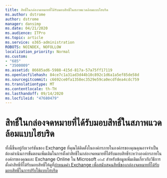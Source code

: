 ```yaml
---
title: สิทธิ์ในกล่องจดหมายที่ได้รับมอบสิทธิ์ในสภาพแวดล้อมแบบไฮบริด
ms.author: dstrome
author: dstrome
manager: dansimp
ms.date: 04/21/2020
ms.audience: ITPro
ms.topic: article
ms.service: o365-administration
ROBOTS: NOINDEX, NOFOLLOW
localization_priority: Normal
ms.custom:
- "685"
- "3500009"
ms.assetid: 86685ad6-5988-415d-817a-57a75ff17119
ms.openlocfilehash: 84ce7c1a31ad3d44b10c892c1d6a1a5ef85de58d
ms.sourcegitcommit: c6692ce0fa1358ec3529e59ca0ecdfdea4cdc759
ms.translationtype: MT
ms.contentlocale: th-TH
ms.lasthandoff: 09/14/2020
ms.locfileid: "47680479"
---
```

# <a name="delegated-mailbox-permissions-in-a-hybrid-environment"></a>สิทธิ์ในกล่องจดหมายที่ได้รับมอบสิทธิ์ในสภาพแวดล้อมแบบไฮบริด

ทั้งนี้ขึ้นอยู่กับเวอร์ชันของ Exchange ที่คุณได้ติดตั้งในองค์กรภายในองค์กรของคุณคุณอาจจำเป็นต้องดำเนินการขั้นตอนเพิ่มเติมในการตั้งค่าสิทธิ์ในกล่องจดหมายที่ได้รับมอบสิทธิ์ระหว่างองค์กรภายในองค์กรของคุณและ Exchange Online ใน Microsoft ๓๖๕ สำหรับข้อมูลเพิ่มเติมเกี่ยวกับวิธีการตั้งค่าสิทธิ์ที่ได้รับมอบสิทธิ์ให้ดูที่[กำหนดค่า Exchange เพื่อสนับสนุนสิทธิ์ของกล่องจดหมายที่ได้รับมอบสิทธิ์ในการปรับใช้แบบไฮบริด](https://technet.microsoft.com/library/mt784505%28v=exchg.150%29.aspx)
  